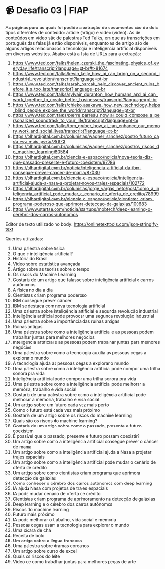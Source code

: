 # 📹 Desafio 03 | FIAP
As páginas para as quais foi pedido a extração de documentos são de dois tipos diferentes de conteúdo: article (artigo) e video (vídeo). As de conteúdos em vídeo são de palestras Ted Talks, em que as transcrições em português das falas já estão disponíveis, enquanto as de artigo são de alguns artigos relacionados a tecnologia e inteligência artificial disponíveis em diversos websites. Abaixo está a lista de URLs para a extração:

1. https://www.ted.com/talks/helen_czerski_the_fascinating_physics_of_everyday_life/transcript?language=pt-br#t-81674
2. https://www.ted.com/talks/kevin_kelly_how_ai_can_bring_on_a_second_industrial_revolution/transcript?language=pt-br
3. https://www.ted.com/talks/sarah_parcak_help_discover_ancient_ruins_before_it_s_too_late/transcript?language=pt-br
4. https://www.ted.com/talks/sylvain_duranton_how_humans_and_ai_can_work_together_to_create_better_businesses/transcript?language=pt-br
5. https://www.ted.com/talks/chieko_asakawa_how_new_technology_helps_blind_people_explore_the_world/transcript?language=pt-br
6. https://www.ted.com/talks/pierre_barreau_how_ai_could_compose_a_personalized_soundtrack_to_your_life/transcript?language=pt-br
7. https://www.ted.com/talks/tom_gruber_how_ai_can_enhance_our_memory_work_and_social_lives/transcript?language=pt-br
8. https://olhardigital.com.br/colunistas/wagner_sanchez/post/o_futuro_cada_vez_mais_perto/78972
9. https://olhardigital.com.br/colunistas/wagner_sanchez/post/os_riscos_do_machine_learning/80584
10. https://olhardigital.com.br/ciencia-e-espaco/noticia/nova-teoria-diz-que-passado-presente-e-futuro-coexistem/97786
11. https://olhardigital.com.br/noticia/inteligencia-artificial-da-ibm-consegue-prever-cancer-de-mama/87030
12. https://olhardigital.com.br/ciencia-e-espaco/noticia/inteligencia-artificial-ajuda-a-nasa-a-projetar-novos-trajes-espaciais/102772
13. https://olhardigital.com.br/colunistas/jorge_vargas_neto/post/como_a_inteligencia_artificial_pode_mudar_o_cenario_de_oferta_de_credito/78999
14. https://olhardigital.com.br/ciencia-e-espaco/noticia/cientistas-criam-programa-poderoso-que-aprimora-deteccao-de-galaxias/100683
15. https://www.startse.com/noticia/startups/mobtech/deep-learning-o-cerebro-dos-carros-autonomos

Editor de texto utilizado no body: https://onlinetexttools.com/json-stringify-text

Queries utilizadas:

1. Uma palestra sobre física
2. O que é inteligência artificial?
3. História do Brasil
4. Vídeo sobre estatística avançada
5. Artigo sobre as teorias sobre o tempo
6. Os riscos do Machine Learning
7. Gostaria de um artigo que falasse sobre inteligência artificial e carros autônomos
8. A física no dia a dia
9. Cientistas criam programa poderoso
10. IBM consegue prever câncer
11. IBM se destaca com nova tecnologia artificial
12. Uma palestra sobre inteligência artificial e segunda revolução industrial
13. Inteligência artificial pode provocar uma segunda revolução industrial
14. Uma palestra sobre a importância das ruínas antigas
15. Ruínas antigas
16. Uma palestra sobre como a inteligência artificial e as pessoas podem trabalhar juntas para melhores negócios
17. Inteligência artificial e as pessoas podem trabalhar juntas para melhores negócios
18. Uma palestra sobre como a tecnologia auxilia as pessoas cegas a explorar o mundo
20. A tecnologia ajuda as pessoas cegas a explorar o mundo
21. Uma palestra sobre como a inteligência artificial pode compor uma trilha sonora pra vida
22. Inteligência artificial pode compor uma trilha sonora pra vida
23. Uma palestra sobre como a inteligência artificial pode melhorar a memória, trabalho e vida social
24. Gostaria de uma palestra sobre como a inteligência artificial pode melhorar a memória, trabalho e vida social
25. Um artigo sobre um futuro cada vez mais perto
26. Como o futuro está cada vez mais próximo
27. Gostaria de um artigo sobre os riscos do machine learning
28. Quais são os riscos do machine learning?
29. Gostaria de um artigo sobre como o passado, presente e futuro coexistem
30. É possível que o passado, presente e futuro possam coexistir?
31. Um artigo sobre como a inteligência artificial consegue prever o câncer de mama
32. Um artigo sobre como a inteligência artificial ajuda a Nasa a projetar trajes espaciais
33. Um artigo sobre como a inteligência artificial pode mudar o cenário de oferta de crédito
34. Um artigo sobre como cientistas criam programa que aprimora detecção de galáxias
35. Como conhecer o cérebro dos carros autônomos com deep learning
36. IA ajuda Nasa com projetos de trajes espaciais
37. IA pode mudar cenário de oferta de crédito
38. Cientistas criam programa de aprimoramento na detecção de galáxias
39. Deep learning e o cérebro dos carros autônomos
40. Riscos do machine learning
41. Futuro mais próximo
42. IA pode melhorar o trabalho, vida social e memória
43. Pessoas cegas usam a tecnologia para explorar o mundo
44. Uma xícara de chá
45. Receita de bolo
46. Um artigo sobre a língua francesa
47. Uma palestra sobre dramas coreanos
48. Um artigo sobre curso de excel
49. Quais os riscos do leite
50. Vídeo de como trabalhar juntas para melhores peças de arte
